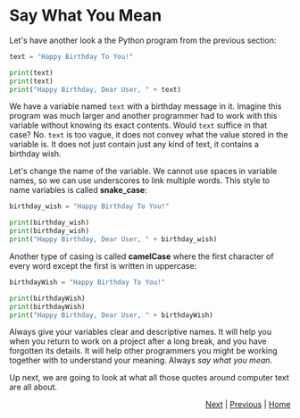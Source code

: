 # Say What You Mean

Let's have another look a the Python program from the previous section:
```python
text = "Happy Birthday To You!"

print(text)
print(text)
print("Happy Birthday, Dear User, " + text)
```

We have a variable named `text` with a birthday message in it. Imagine this program was much larger and another programmer had to work with this variable without knowing its exact contents. Would `text` suffice in that case? No. `text` is too vague, it does not convey what the value stored in the variable is. It does not just contain just any kind of text, it contains a birthday wish. 

Let's change the name of the variable. We cannot use spaces in variable names, so we can use underscores to link multiple words. This style to name variables is called **snake_case**:
```python
birthday_wish = "Happy Birthday To You!"

print(birthday_wish)
print(birthday_wish)
print("Happy Birthday, Dear User, " + birthday_wish)
```

Another type of casing is called **camelCase** where the first character of every word except the first is written in uppercase:
```python
birthdayWish = "Happy Birthday To You!"

print(birthdayWish)
print(birthdayWish)
print("Happy Birthday, Dear User, " + birthdayWish)
```

Always give your variables clear and descriptive names. It will help you when you return to work on a project after a long break, and you have forgotten its details. It will help other programmers you might be working together with to understand your meaning. Always _say what you mean_.

Up next, we are going to look at what all those quotes around computer text are all about.

<div style="text-align: right">
<a href="string.html">Next</a> | 
<a href="dont-repeat.html">Previous</a> | 
<a href="index.html">Home</a>
</div>